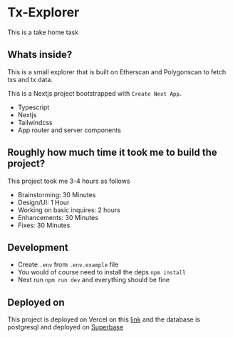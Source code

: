 # Tx-Explorer

This is a take home task

## Whats inside?

This is a small explorer that is built on Etherscan and Polygonscan to fetch txs and tx data.

This is a Nextjs project bootstrapped with `Create Next App`.

- Typescript
- Nextjs
- Tailwindcss
- App router and server components

## Roughly how much time it took me to build the project?

This project took me 3-4 hours as follows

- Brainstorming: 30 Minutes
- Design/UI: 1 Hour
- Working on basic inquires: 2 hours
- Enhancements: 30 Minutes
- Fixes: 30 Minutes

## Development

- Create `.env` from `.env.example` file
- You would of course need to install the deps `npm install`
- Next run `npm run dev` and everything should be fine

## Deployed on

This project is deployed on Vercel on this [link](https://riddlex.vercel.app/) and the database is postgresql and deployed on [Superbase](https://supabase.com/)
